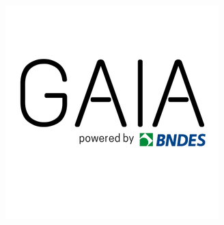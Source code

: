 <p align="center">
  <img width="500" height="500" src="https://github.com/pbizil/gaia_bndes/blob/main/gaia_bndes.png">
</p>



